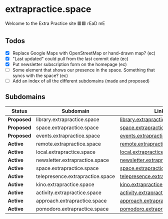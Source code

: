 # extrapractice.space

Welcome to the Extra Practice site 🟥🟩 rEaD mE

## Todos
- [x] Replace Google Maps with OpenStreetMap or hand-drawn map? (ec)  
- [x] "Last updated" could pull from the last commit date (ec)  
- [x] Put newsletter subscription form on the homepage (ec)  
- [ ] Some element that shows our presence in the space. Something that syncs with the space? (ec)  
- [ ] Add an index of all the different subdomains (made and proposed)  

## Subdomains

| Status   | Subdomain                               | Link                                            |
|-----------|----------------------------------------|-------------------------------------------------|
| **Proposed** | library.extrapractice.space           | [library.extrapractice.space](https://library.extrapractice.space) |
| **Proposed** | space.extrapractice.space             | [space.extrapractice.space](https://space.extrapractice.space) |
| **Proposed** | events.extrapractice.space            | [events.extrapractice.space](https://events.extrapractice.space) |
| **Active**   | remote.extrapractice.space            | [remote.extrapractice.space](https://remote.extrapractice.space) |
| **Active**   | local.extrapractice.space             | [local.extrapractice.space](https://local.extrapractice.space) |
| **Active**   | newsletter.extrapractice.space        | [newsletter.extrapractice.space](https://newsletter.extrapractice.space) |
| **Active**   | space.extrapractice.space             | [space.extrapractice.space](https://space.extrapractice.space) |
| **Active**   | telepresence.extrapractice.space      | [telepresence.extrapractice.space](https://telepresence.extrapractice.space) |
| **Active**   | kino.extrapractice.space              | [kino.extrapractice.space](https://kino.extrapractice.space) |
| **Active**   | activity.extrapractice.space          | [activity.extrapractice.space](https://activity.extrapractice.space) |
| **Active**   | approach.extrapractice.space          | [approach.extrapractice.space](https://approach.extrapractice.space) |
| **Active**   | pomodoro.extrapractice.space          | [pomodoro.extrapractice.space](https://pomodoro.extrapractice.space) |

